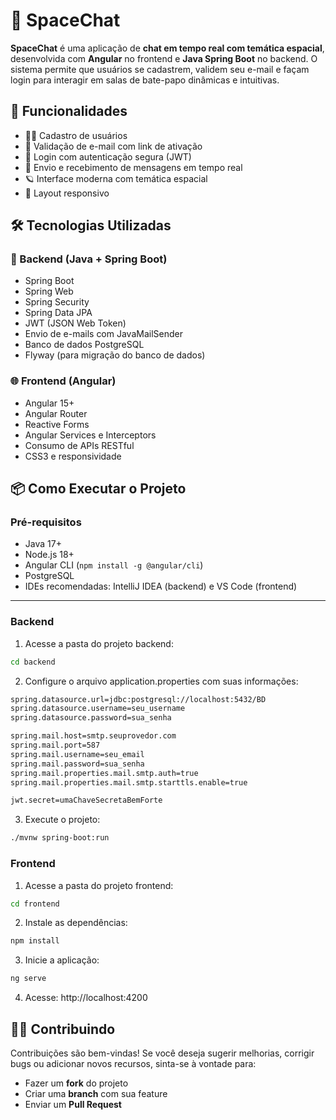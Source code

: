 # 🌌 SpaceChat

**SpaceChat** é uma aplicação de **chat em tempo real com temática espacial**, desenvolvida com **Angular** no frontend e **Java Spring Boot** no backend. O sistema permite que usuários se cadastrem, validem seu e-mail e façam login para interagir em salas de bate-papo dinâmicas e intuitivas.

## 🚀 Funcionalidades

- 🧑‍🚀 Cadastro de usuários
- 📧 Validação de e-mail com link de ativação
- 🔐 Login com autenticação segura (JWT)
- 💬 Envio e recebimento de mensagens em tempo real
- 🪐 Interface moderna com temática espacial
- 📱 Layout responsivo

## 🛠️ Tecnologias Utilizadas

### 🔧 Backend (Java + Spring Boot)

- Spring Boot
- Spring Web
- Spring Security
- Spring Data JPA
- JWT (JSON Web Token)
- Envio de e-mails com JavaMailSender
- Banco de dados PostgreSQL
- Flyway (para migração do banco de dados)

### 🌐 Frontend (Angular)

- Angular 15+
- Angular Router
- Reactive Forms
- Angular Services e Interceptors
- Consumo de APIs RESTful
- CSS3 e responsividade

## 📦 Como Executar o Projeto

### Pré-requisitos

- Java 17+
- Node.js 18+
- Angular CLI (`npm install -g @angular/cli`)
- PostgreSQL
- IDEs recomendadas: IntelliJ IDEA (backend) e VS Code (frontend)

---

### Backend

1. Acesse a pasta do projeto backend:

```bash
cd backend
````
2. Configure o arquivo application.properties com suas informações:
   
```bash
spring.datasource.url=jdbc:postgresql://localhost:5432/BD
spring.datasource.username=seu_username
spring.datasource.password=sua_senha

spring.mail.host=smtp.seuprovedor.com
spring.mail.port=587
spring.mail.username=seu_email
spring.mail.password=sua_senha
spring.mail.properties.mail.smtp.auth=true
spring.mail.properties.mail.smtp.starttls.enable=true

jwt.secret=umaChaveSecretaBemForte
````

3. Execute o projeto:

```bash
./mvnw spring-boot:run
```

### Frontend
1. Acesse a pasta do projeto frontend:
```bash
cd frontend
```
2. Instale as dependências:
```bash
npm install
 ```
3. Inicie a aplicação:
```bash
ng serve
```
4. Acesse: http://localhost:4200


## 🧑‍💻 Contribuindo

Contribuições são bem-vindas! Se você deseja sugerir melhorias, corrigir bugs ou adicionar novos recursos, sinta-se à vontade para:

- Fazer um **fork** do projeto
- Criar uma **branch** com sua feature
- Enviar um **Pull Request**


